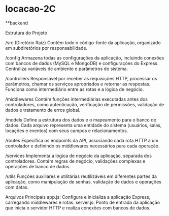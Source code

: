 # locacao-2C

**backend

Estrutura do Projeto

/src (Diretório Raiz)
Contém todo o código-fonte da aplicação, organizado em subdiretórios por responsabilidade.

/config
Armazena todas as configurações da aplicação, incluindo conexões com bancos de dados (MySQL e MongoDB) e configurações do Express. Centraliza variáveis de ambiente e parâmetros do sistema.

/controllers
Responsável por receber as requisições HTTP, processar os parâmetros, chamar os serviços apropriados e retornar as respostas. Funciona como intermediário entre as rotas e a lógica de negócio.

/middlewares
Contém funções intermediárias executadas antes dos controladores, como autenticação, verificação de permissões, validação de dados e tratamento de erros global.

/models
Define a estrutura dos dados e o mapeamento para o banco de dados. Cada arquivo representa uma entidade do sistema (usuários, salas, locações e eventos) com seus campos e relacionamentos.

/routes
Especifica os endpoints da API, associando cada rota HTTP a um controlador e definindo os middlewares necessários para cada operação.

/services
Implementa a lógica de negócio da aplicação, separada dos controladores. Contém regras de negócio, validações complexas e operações de banco de dados.

/utils
Funções auxiliares e utilitárias reutilizáveis em diferentes partes da aplicação, como manipulação de senhas, validação de dados e operações com datas.

Arquivos Principais
app.js: Configura e inicializa a aplicação Express, carregando middlewares e rotas.
server.js: Ponto de entrada da aplicação que inicia o servidor HTTP e realiza conexões com bancos de dados.
